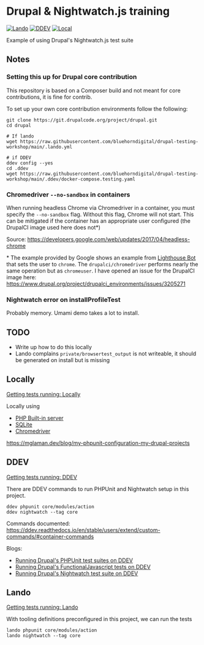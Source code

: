 # Drupal & Nightwatch.js training

[![Lando](https://github.com/bluehorndigital/drupal-testing-workshop/actions/workflows/lando.yml/badge.svg)](https://github.com/bluehorndigital/drupal-testing-workshop/actions/workflows/lando.yml) [![DDEV](https://github.com/bluehorndigital/drupal-testing-workshop/actions/workflows/ddev.yml/badge.svg)](https://github.com/bluehorndigital/drupal-testing-workshop/actions/workflows/ddev.yml) [![Local](https://github.com/bluehorndigital/drupal-testing-workshop/actions/workflows/local.yml/badge.svg)](https://github.com/bluehorndigital/drupal-testing-workshop/actions/workflows/local.yml)

Example of using Drupal's Nightwatch.js test suite

## Notes

### Setting this up for Drupal core contribution

This repository is based on a Composer build and not meant for core contributions, it is fine for contrib.

To set up your own core contribution environments follow the following:


```
git clone https://git.drupalcode.org/project/drupal.git
cd drupal

# If lando
wget https://raw.githubusercontent.com/bluehorndigital/drupal-testing-workshop/main/.lando.yml

# if DDEV
ddev config --yes
cd .ddev
wget https://raw.githubusercontent.com/bluehorndigital/drupal-testing-workshop/main/.ddev/docker-compose.testing.yaml
```

### Chromedriver `--no-sandbox` in containers

When running headless Chrome via Chromedriver in a container, you must specify
the `--no-sandbox` flag. Without this flag, Chrome will not start. This can be
mitigated if the container has an appropriate user configured (the DrupalCI image
used here does not&ast;)

Source: https://developers.google.com/web/updates/2017/04/headless-chrome

&ast; The example provided by Google shows an example from [Lighthouse Bot](https://github.com/GoogleChromeLabs/lighthousebot/blob/master/builder/Dockerfile#L35-L40) that sets the user to `chrome`. The `drupalci/chromedriver` performs nearly the same operation but as `chromeuser`. I have opened an issue for the DrupalCI image here: https://www.drupal.org/project/drupalci_environments/issues/3205271

### Nightwatch error on installProfileTest

Probably memory. Umami demo takes a lot to install.

## TODO

* Write up how to do this locally
* Lando complains `private/browsertest_output` is not writeable, it should be generated on install but is missing

## Locally

[Getting tests running: Locally](https://bluehorndigital.github.io/drupal-testing-workshop/getting-tests-running/locally.html)

Locally using

* [PHP Built-in server](https://www.php.net/manual/en/features.commandline.webserver.php)
* [SQLite](https://sqlite.org/index.html)
* [Chromedriver](https://chromedriver.chromium.org/)

https://mglaman.dev/blog/my-phpunit-configuration-my-drupal-projects

## DDEV

[Getting tests running: DDEV](https://bluehorndigital.github.io/drupal-testing-workshop/getting-tests-running/ddev.html)

There are DDEV commands to run PHPUnit and Nightwatch setup in this project.

```
ddev phpunit core/modules/action
ddev nightwatch --tag core
```

Commands documented: https://ddev.readthedocs.io/en/stable/users/extend/custom-commands/#container-commands

Blogs:

* [Running Drupal's PHPUnit test suites on DDEV](https://mglaman.dev/blog/running-drupals-phpunit-test-suites-ddev)
* [Running Drupal's FunctionalJavascript tests on DDEV](https://mglaman.dev/blog/running-drupals-functionaljavascript-tests-ddev)
* [Running Drupal's Nightwatch test suite on DDEV](https://mglaman.dev/blog/running-drupals-nightwatch-test-suite-ddev)

## Lando

[Getting tests running: Lando](https://bluehorndigital.github.io/drupal-testing-workshop/getting-tests-running/lando.html)

With tooling definitions preconfigured in this project, we can run the tests

```
lando phpunit core/modules/action
lando nightwatch --tag core
```
